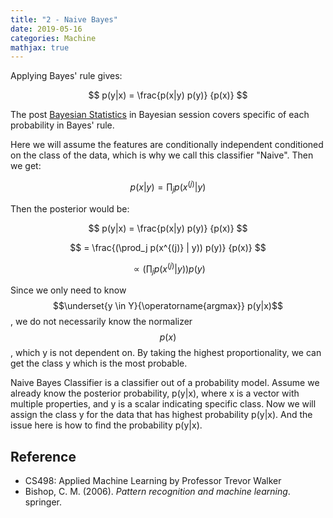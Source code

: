 ```yaml
---
title: "2 - Naive Bayes"
date: 2019-05-16
categories: Machine
mathjax: true
---
```




Applying Bayes' rule gives:

$$ p(y|x) = \frac{p(x|y) p(y)} {p(x)} $$

The post <a href ="<https://tonnykwon.github.io/blog/bayesian/2018-12-26-bayesian-statistics">Bayesian Statistics</a> in Bayesian session covers specific of each probability in Bayes' rule.



Here we will assume the features are conditionally independent conditioned on the class of the data, which is why we call this classifier "Naive". Then we get:

$$ p(x |y) = \prod_j p(x^{(j)} | y)  $$

Then the posterior would be:

$$ p(y|x) = \frac{p(x|y) p(y)} {p(x)} $$

$$ =  \frac{(\prod_j p(x^{(j)} | y))   p(y)} {p(x)} $$

$$ \propto (\prod_j p(x^{(j)} | y) ) p(y)$$

Since we only need to know $$\underset{y \in Y}{\operatorname{argmax}} p(y|x)$$, we do not necessarily know the normalizer $$p(x)$$, which y is not dependent on. By taking the highest proportionality, we can get the class y which is the most probable.





Naive Bayes Classifier is a classifier out of a probability model. Assume we already know the posterior probability, p(y|x), where x is a vector with multiple properties, and y is a scalar indicating  specific class. Now we will assign the class y for the data that has highest probability p(y|x)​. And the issue here is how to find the probability p(y|x).



## Reference

- CS498: Applied Machine Learning by Professor Trevor Walker
- Bishop, C. M. (2006). *Pattern recognition and machine learning*. springer.

